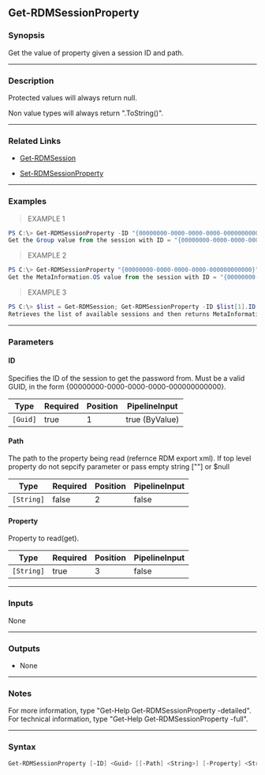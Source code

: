 Get-RDMSessionProperty
----------------------

### Synopsis
Get the value of property given a session ID and path.

---

### Description

Protected values will always return null.

Non value types will always return ".ToString()".

---

### Related Links
* [Get-RDMSession](Get-RDMSession)

* [Set-RDMSessionProperty](Set-RDMSessionProperty)

---

### Examples
> EXAMPLE 1

```PowerShell
PS C:\> Get-RDMSessionProperty -ID "{00000000-0000-0000-0000-000000000000}" -Property "Group"
Get the Group value from the session with ID = "{00000000-0000-0000-0000-000000000000}".
```
> EXAMPLE 2

```PowerShell
PS C:\> Get-RDMSessionProperty "{00000000-0000-0000-0000-000000000000}" "MetaInformation" "OS"
Get the MetaInformation.OS value from the session with ID = "{00000000-0000-0000-0000-000000000000}".
```
> EXAMPLE 3

```PowerShell
PS C:\> $list = Get-RDMSession; Get-RDMSessionProperty -ID $list[1].ID -Path "MetaInformation" -Property "OS"
Retrieves the list of available sessions and then returns MetaInformation.OS value of the the second element in the list.
```

---

### Parameters
#### **ID**
Specifies the ID of the session to get the password from.
Must be a valid GUID, in the form {00000000-0000-0000-0000-000000000000}.

|Type    |Required|Position|PipelineInput |
|--------|--------|--------|--------------|
|`[Guid]`|true    |1       |true (ByValue)|

#### **Path**
The path to the property being read (refernce RDM export xml). If top level property do not sepcify parameter or pass empty string [""] or $null

|Type      |Required|Position|PipelineInput|
|----------|--------|--------|-------------|
|`[String]`|false   |2       |false        |

#### **Property**
Property to read(get).

|Type      |Required|Position|PipelineInput|
|----------|--------|--------|-------------|
|`[String]`|true    |3       |false        |

---

### Inputs
None

---

### Outputs
* None

---

### Notes
For more information, type "Get-Help Get-RDMSessionProperty -detailed". For technical information, type "Get-Help Get-RDMSessionProperty -full".

---

### Syntax
```PowerShell
Get-RDMSessionProperty [-ID] <Guid> [[-Path] <String>] [-Property] <String> [<CommonParameters>]
```
